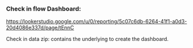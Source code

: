 ### Check in flow Dashboard:

https://lookerstudio.google.com/u/0/reporting/5c07c6db-6264-41f1-a0d3-20d4086e337d/page/tEnnC

Check in data zip: contains the underlying to create the dashboard. 
